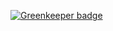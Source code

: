 
[![Greenkeeper badge](https://badges.greenkeeper.io/harrysarson/welsh-whacker.svg)](https://greenkeeper.io/)
